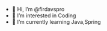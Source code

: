- 👋 Hi, I’m @firdavspro
- 👀 I’m interested in Coding
- 🌱 I’m currently learning Java,Spring

<!---
firdavspro/firdavspro is a ✨ special ✨ repository because its `README.md` (this file) appears on your GitHub profile.
You can click the Preview link to take a look at your changes.
--->
